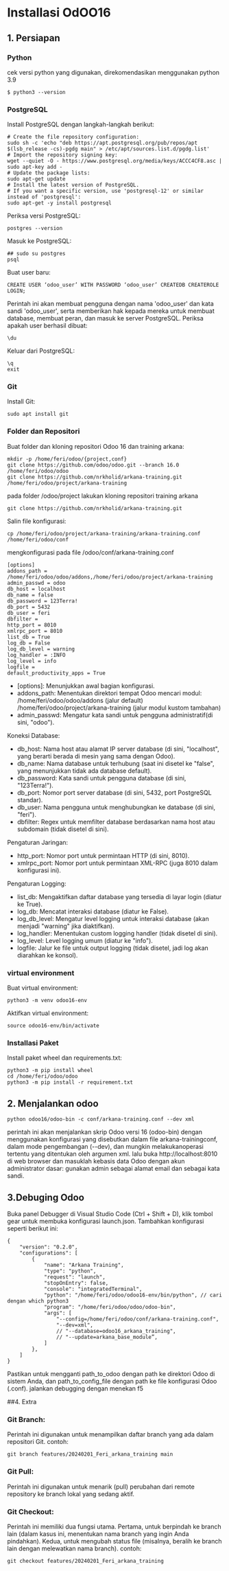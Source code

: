# Installasi OdOO16
## 1. Persiapan
### Python  
cek versi python yang digunakan, direkomendasikan menggunakan python 3.9
```
$ python3 --version
```  
### PostgreSQL  
Install PostgreSQL dengan langkah-langkah berikut:  
```
# Create the file repository configuration:
sudo sh -c 'echo "deb https://apt.postgresql.org/pub/repos/apt $(lsb_release -cs)-pgdg main" > /etc/apt/sources.list.d/pgdg.list'
# Import the repository signing key:
wget --quiet -O - https://www.postgresql.org/media/keys/ACCC4CF8.asc | sudo apt-key add -
# Update the package lists:
sudo apt-get update
# Install the latest version of PostgreSQL.
# If you want a specific version, use 'postgresql-12' or similar instead of 'postgresql':
sudo apt-get -y install postgresql
```
Periksa versi PostgreSQL:  
```
postgres --version
```
Masuk ke PostgreSQL:
```
## sudo su postgres
psql
```
Buat user baru:
```
CREATE USER ‘odoo_user’ WITH PASSWORD ‘odoo_user’ CREATEDB CREATEROLE LOGIN;
```
Perintah ini akan membuat pengguna dengan nama 'odoo_user' dan kata sandi 'odoo_user', serta memberikan hak kepada mereka untuk membuat database, membuat peran, dan masuk ke server PostgreSQL.
Periksa apakah user berhasil dibuat:
```
\du
```
Keluar dari PostgreSQL:
```
\q
exit
```

### Git
Install Git:
```
sudo apt install git
```  
### Folder dan Repositori
Buat folder dan kloning repositori Odoo 16 dan training arkana:
```
mkdir -p /home/feri/odoo/{project,conf}
git clone https://github.com/odoo/odoo.git --branch 16.0 /home/feri/odoo/odoo
git clone https://github.com/nrkholid/arkana-training.git /home/feri/odoo/project/arkana-training
```
pada folder /odoo/project lakukan kloning repositori training arkana
```
git clone https://github.com/nrkholid/arkana-training.git
```
Salin file konfigurasi:
```
cp /home/feri/odoo/project/arkana-training/arkana-training.conf /home/feri/odoo/conf
```

mengkonfigurasi pada file /odoo/conf/arkana-training.conf
```
[options]
addons_path = /home/feri/odoo/odoo/addons,/home/feri/odoo/project/arkana-training
admin_passwd = odoo
db_host = localhost
db_name = false
db_password = 123Terra!
db_port = 5432
db_user = feri
dbfilter =
http_port = 8010
xmlrpc_port = 8010
list_db = True
log_db = False
log_db_level = warning
log_handler = :INFO
log_level = info
logfile =
default_productivity_apps = True
```

* [options]: Menunjukkan awal bagian konfigurasi.  
* addons_path: Menentukan direktori tempat Odoo mencari modul:
    /home/feri/odoo/odoo/addons (jalur default)  
    /home/feri/odoo/project/arkana-training (jalur modul kustom tambahan)  
* admin_passwd: Mengatur kata sandi untuk pengguna administratif(di sini, "odoo").

Koneksi Database:

* db_host: Nama host atau alamat IP server database (di sini, "localhost", yang berarti berada di mesin yang sama dengan Odoo).
* db_name: Nama database untuk terhubung (saat ini disetel ke "false", yang menunjukkan tidak ada database default).
* db_password: Kata sandi untuk pengguna database (di sini, "123Terra!").
* db_port: Nomor port server database (di sini, 5432, port PostgreSQL standar).
* db_user: Nama pengguna untuk menghubungkan ke database (di sini, "feri").
* dbfilter: Regex untuk memfilter database berdasarkan nama host atau subdomain (tidak disetel di sini).

Pengaturan Jaringan:

* http_port: Nomor port untuk permintaan HTTP (di sini, 8010).
* xmlrpc_port: Nomor port untuk permintaan XML-RPC (juga 8010 dalam konfigurasi ini).

Pengaturan Logging:

* list_db: Mengaktifkan daftar database yang tersedia di layar login (diatur ke True).
* log_db: Mencatat interaksi database (diatur ke False).
* log_db_level: Mengatur level logging untuk interaksi database (akan menjadi "warning" jika diaktifkan).
* log_handler: Menentukan custom logging handler (tidak disetel di sini).
* log_level: Level logging umum (diatur ke "info").
* logfile: Jalur ke file untuk output logging (tidak disetel, jadi log akan diarahkan ke konsol).

### virtual environment
Buat virtual environment:
```
python3 -m venv odoo16-env
```
Aktifkan virtual environment:
```
source odoo16-env/bin/activate
```
### Installasi Paket
Install paket wheel dan requirements.txt:
```
python3 -m pip install wheel
cd /home/feri/odoo/odoo
python3 -m pip install -r requirement.txt
```
## 2. Menjalankan odoo
```
python odoo16/odoo-bin -c conf/arkana-training.conf --dev xml
```
perintah ini akan menjalankan skrip Odoo versi 16 (odoo-bin) dengan menggunakan konfigurasi yang disebutkan dalam file arkana-trainingconf, dalam mode pengembangan (--dev), dan mungkin melakukanoperasi tertentu yang ditentukan oleh argumen xml.
lalu buka http://localhost:8010 di web browser dan masuklah kebasis data Odoo dengan akun administrator dasar: gunakan admin sebagai alamat email dan sebagai kata sandi.

## 3.Debuging Odoo  
Buka panel Debugger di Visual Studio Code (Ctrl + Shift + D), klik tombol gear untuk membuka konfigurasi launch.json. Tambahkan konfigurasi seperti berikut ini:
```
{
    "version": "0.2.0",
    "configurations": [
        {
            "name": "Arkana Training",
            "type": "python",
            "request": "launch",
            "stopOnEntry": false,
            "console": "integratedTerminal",
            "python": "/home/feri/odoo/odoo16-env/bin/python", // cari dengan which python3
            "program": "/home/feri/odoo/odoo/odoo-bin",
            "args": [
                "--config=/home/feri/odoo/conf/arkana-training.conf",
                "--dev=xml",
                // "--database=odoo16_arkana_training",
                // "--update=arkana_base_module”,
            ]
        },
    ]
}
```
Pastikan untuk mengganti path_to_odoo dengan path ke direktori Odoo di sistem Anda, dan path_to_config_file dengan path ke file konfigurasi Odoo (.conf). jalankan debugging dengan menekan f5

##4. Extra

### Git Branch:
Perintah ini digunakan untuk menampilkan daftar branch yang ada dalam repositori Git.
contoh:
```
git branch features/20240201_Feri_arkana_training main
```

### Git Pull:
Perintah ini digunakan untuk menarik (pull) perubahan dari remote repository ke branch lokal yang sedang aktif.

### Git Checkout:
Perintah ini memiliki dua fungsi utama. Pertama, untuk berpindah ke branch lain (dalam kasus ini, menentukan nama branch yang ingin Anda pindahkan). Kedua, untuk mengubah status file (misalnya, beralih ke branch lain dengan melewatkan nama branch).
contoh:
```
git checkout features/20240201_Feri_arkana_training
```
